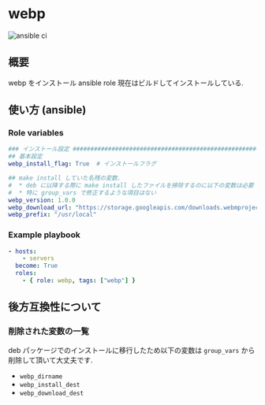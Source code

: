# webp

![ansible ci](https://github.com/link-u/ansible-roles-v2_webp/workflows/ansible%20ci/badge.svg)

## 概要

webp をインストール ansible role
現在はビルドしてインストールしている.

## 使い方 (ansible)

### Role variables

```yaml
### インストール設定 ###############################################################################
## 基本設定
webp_install_flag: True  # インストールフラグ

## make install していた名残の変数.
#  * deb に以降する際に make install したファイルを掃除するのに以下の変数は必要
#  * 特に group_vars で修正するような項目はない
webp_version: 1.0.0
webp_download_url: "https://storage.googleapis.com/downloads.webmproject.org/releases/webp/libwebp-{{ webp_version }}.tar.gz"
webp_prefix: "/usr/local"
```

### Example playbook

```yaml
- hosts:
    - servers
  become: True
  roles:
    - { role: webp, tags: ["webp"] }
```

## 後方互換性について

### 削除された変数の一覧

deb パッケージでのインストールに移行したため以下の変数は `group_vars` から削除して頂いて大丈夫です.

* `webp_dirname`
* `webp_install_dest`
* `webp_download_dest`

